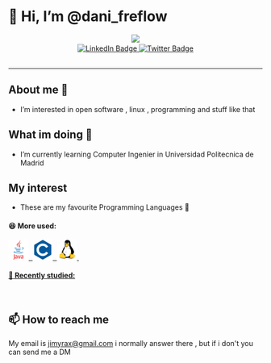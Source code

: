 # 👋 Hi, I’m @dani_freflow
<div id = "header" align="center">
  <img src="https://media.tenor.com/images/ccb959edb41a02737755b2209ef7d97a/tenor.gif" width="100">
</div>

<div id="badges" align="center">
  <a href="https://www.linkedin.com/in/daniel-fern%C3%A1ndez-43775723b/">
    <img src="https://img.shields.io/badge/LinkedIn-blue?style=for-the-badge&logo=linkedin&logoColor=white" alt="LinkedIn Badge"/>
  </a>
  <a href="https://twitter.com/dani_freflow">
    <img src="https://img.shields.io/badge/Twitter-blue?style=for-the-badge&logo=twitter&logoColor=white" alt="Twitter Badge"/>
  </a>
</div>
<div id = "counter" align="center">
<img src="https://komarev.com/ghpvc/?username=danifreflow&style=flat-square&color=green" alt=""/>
</div>

---
## About me 👀
-  I’m interested in open software , linux , programming and stuff like that

## What im doing 🌱 
- I’m currently learning Computer Ingenier in Universidad Politecnica de Madrid


## My interest
- These are my favourite Programming Languages 💞️ 
<div>
  
#### :satisfied: More used:
  <a href="#">
      <img src="https://github.com/devicons/devicon/blob/master/icons/java/java-original-wordmark.svg" title="Java" alt="Java" width="40" height="40"/>&nbsp;
  <img src="https://github.com/devicons/devicon/blob/master/icons/c/c-plain.svg" title="C" alt="c" width="40" height="40"/>&nbsp;
  <img src="https://github.com/devicons/devicon/blob/master/icons/linux/linux-original.svg" title="C" alt="c" width="40" height="40"/>&nbsp;



#### :hugs: Recently studied:
  <a href="#">
    
  </a><br>
  
 
</div>

##  📫 How to reach me 
 My email is jimyrax@gmail.com i normally answer there , but if i don't you can send me a DM

<!---
danifreflow/danifreflow is a ✨ special ✨ repository because its `README.md` (this file) appears on your GitHub profile.
You can click the Preview link to take a look at your changes.
--->
